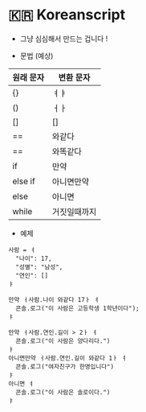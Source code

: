 # 🇰🇷 Koreanscript

- 그냥 심심해서 만드는 겁니다 !

- 문법 (예상)

| 원래 문자  | 변환 문자 |
| ------------- | ------------- |
| {}  | ㅕㅑ  |
| ()  | ㅓㅏ  |
| []  | []  |
| ==  | 와같다  |
| ==  | 와똑같다  |
| if  | 만약  |
| else if  | 아니면만약  |
| else  | 아니면  |
| while  | 거짓일때까지  |

- 예제
```
사람 = ㅕ
  "나이": 17,
  "성별": "남성",
  "연인": []
ㅑ

만약 ㅓ사람.나이 와같다 17ㅏ ㅕ
  콘솔.로그("이 사람은 고등학생 1학년이다");
ㅑ

만약 ㅓ사람.연인.길이 > 2ㅏ ㅕ
  콘솔.로그("이 사람은 양다리다.")
ㅑ 
아니면만약 ㅓ사람.연인.길이 와같다 1ㅏ ㅕ
  콘솔.로그("여자친구가 한명입니다")
ㅑ 
아니면 ㅕ
  콘솔.로그("이 사람은 솔로이다.")
ㅑ
```